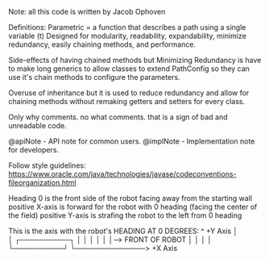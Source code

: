 Note: all this code is written by Jacob Ophoven

Definitions:
Parametric = a function that describes a path using a single variable (t)
Designed for modularity, readability, expandability, minimize redundancy, easily chaining methods, and performance.

Side-effects of having chained methods but Minimizing Redundancy is have to make long generics
to allow classes to extend PathConfig so they can use it's chain methods to configure the parameters.

Overuse of inheritance but it is used to reduce redundancy and allow for chaining methods without
remaking getters and setters for every class.

Only why comments. no what comments. that is a sign of bad and unreadable code.

@apiNote - API note for common users.
@implNote - Implementation note for developers.


Follow style guidelines: https://www.oracle.com/java/technologies/javase/codeconventions-fileorganization.html



Heading 0 is the front side of the robot facing away from the starting wall
positive X-axis is forward for the robot with 0 heading (facing the center of the field)
positive Y-axis is strafing the robot to the left from 0 heading

This is the axis with the robot's HEADING AT 0 DEGREES:
^ +Y Axis
│      
│ ┌──────────┐
│ │          │
│ │          │--> FRONT OF ROBOT
│ │          │
│ └──────────┘
└──────────────> +X Axis


